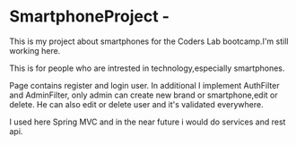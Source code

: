 # SmartphoneProject -
This is my project about smartphones for the Coders Lab bootcamp.I'm still working here.

This is for people who are intrested in technology,especially smartphones.

Page contains register and login user.
In additional I implement AuthFilter and AdminFilter, only admin can create new brand or smartphone,edit or delete.
He can also edit or delete user and it's validated everywhere. 


I used here Spring MVC and in the near future i would do services and rest api.
